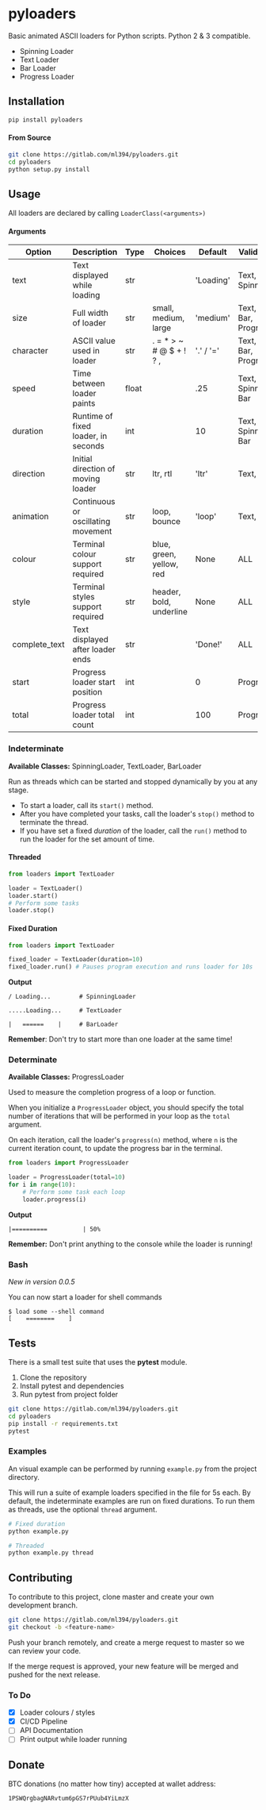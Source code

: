 pyloaders
=========

Basic animated ASCII loaders for Python scripts. Python 2 & 3 compatible.

- Spinning Loader
- Text Loader
- Bar Loader
- Progress Loader

## Installation

```bash
pip install pyloaders
```

#### From Source

```bash
git clone https://gitlab.com/ml394/pyloaders.git
cd pyloaders
python setup.py install
```

## Usage

All loaders are declared by calling `LoaderClass(<arguments>)`

#### Arguments

| Option        | Description                         | Type  | Choices                  | Default   | Valid For           |
|---------------|-------------------------------------|-------|--------------------------|-----------|---------------------|
| text          | Text displayed while loading        | str   |                          | 'Loading' | Text, Spinning      |
| size          | Full width of loader                | str   | small, medium, large     | 'medium'  | Text, Bar, Progress |
| character     | ASCII value used in loader          | str   | . = * > ~ # @ $ + ! ? ,  | '.' / '=' | Text, Bar, Progress |
| speed         | Time between loader paints          | float |                          | .25       | Text, Spinning, Bar |
| duration      | Runtime of fixed loader, in seconds | int   |                          | 10        | Text, Spinning, Bar |
| direction     | Initial direction of moving loader  | str   | ltr, rtl                 | 'ltr'     | Text, Bar           |
| animation     | Continuous or oscillating movement  | str   | loop, bounce             | 'loop'    | Text, Bar           |
| colour        | Terminal colour support required    | str   | blue, green, yellow, red | None      | ALL                 |
| style         | Terminal styles support required    | str   | header, bold, underline  | None      | ALL                 |
| complete_text | Text displayed after loader ends    | str   |                          | 'Done!'   | ALL                 |
| start         | Progress loader start position      | int   |                          | 0         | Progress            |
| total         | Progress loader total count         | int   |                          | 100       | Progress            |

### Indeterminate

**Available Classes:** SpinningLoader, TextLoader, BarLoader

Run as threads which can be started and stopped dynamically by you at any stage.
- To start a loader, call its `start()` method.
- After you have completed your tasks, call the loader's `stop()` method to terminate the thread.
- If you have set a fixed _duration_ of the loader, call the `run()` method to run the loader for the set amount of time.

#### Threaded
```python
from loaders import TextLoader

loader = TextLoader()
loader.start()
# Perform some tasks
loader.stop()
```

#### Fixed Duration
```python
from loaders import TextLoader

fixed_loader = TextLoader(duration=10)
fixed_loader.run() # Pauses program execution and runs loader for 10s
```

**Output**
```
/ Loading...        # SpinningLoader

.....Loading...     # TextLoader

|   ======    |     # BarLoader
```

**Remember**: Don't try to start more than one loader at the same time!

### Determinate

**Available Classes:** ProgressLoader

Used to measure the completion progress of a loop or function.

When you initialize a `ProgressLoader` object, you should specify the total number of iterations that will be performed in your loop as the `total` argument.

On each iteration, call the loader's `progress(n)` method, where `n` is the current iteration count, to update the progress bar in the terminal.

```python
from loaders import ProgressLoader

loader = ProgressLoader(total=10)
for i in range(10):
    # Perform some task each loop
    loader.progress(i)
```

**Output**
```
|==========          | 50%
```

**Remember:** Don't print anything to the console while the loader is running!

### Bash
*New in version 0.0.5*

You can now start a loader for shell commands
```
$ load some --shell command
[    ========    ]
```

## Tests

There is a small test suite that uses the **pytest** module.
1. Clone the repository
2. Install pytest and dependencies
3. Run pytest from project folder

```bash
git clone https://gitlab.com/ml394/pyloaders.git
cd pyloaders
pip install -r requirements.txt
pytest
```

### Examples

An visual example can be performed by running `example.py` from the project directory.

This will run a suite of example loaders specified in the file for 5s each. By default, the indeterminate examples are run on fixed durations. To run them as threads, use the optional `thread` argument.

```bash
# Fixed duration
python example.py

# Threaded
python example.py thread
```

## Contributing

To contribute to this project, clone master and create your own development branch.
```bash
git clone https://gitlab.com/ml394/pyloaders.git
git checkout -b <feature-name>
```

Push your branch remotely, and create a merge request to master so we can review your code.

If the merge request is approved, your new feature will be merged and pushed for the next release.

### To Do

- [x] Loader colours / styles
- [x] CI/CD Pipeline
- [ ] API Documentation
- [ ] Print output while loader running

## Donate

BTC donations (no matter how tiny) accepted at wallet address:

`1PSWQrgbagNARvtum6pGS7rPUub4YiLmzX`
